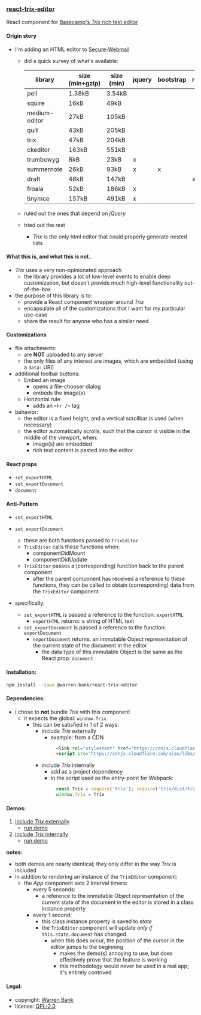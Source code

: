 ### [react-trix-editor](https://github.com/warren-bank/react-trix-editor)

React component for [Basecamp's _Trix_ rich text editor](https://github.com/basecamp/trix)

#### Origin story

* I'm adding an HTML editor to [Secure-Webmail](https://github.com/warren-bank/Secure-Webmail)
  * did a quick survey of what's available:

    | library       | size (min+gzip) | size (min) | jquery | bootstrap | react | link |
    |---------------|-----------------|------------|--------|-----------|-------|------|
    | pell          | 1.38kB          | 3.54kB     |        |           |       | https://github.com/jaredreich/pell |
    | squire        | 16kB            | 49kB       |        |           |       | https://github.com/neilj/Squire |
    | medium-editor | 27kB            | 105kB      |        |           |       | https://github.com/yabwe/medium-editor |
    | quill         | 43kB            | 205kB      |        |           |       | https://github.com/quilljs/quill |
    | trix          | 47kB            | 204kB      |        |           |       | https://github.com/basecamp/trix |
    | ckeditor      | 163kB           | 551kB      |        |           |       | https://ckeditor.com |
    | trumbowyg     | 8kB             | 23kB       | x      |           |       | https://github.com/Alex-D/Trumbowyg |
    | summernote    | 26kB            | 93kB       | x      | x         |       | https://github.com/summernote/summernote |
    | draft         | 46kB            | 147kB      |        |           | x     | https://github.com/facebook/draft-js |
    | froala        | 52kB            | 186kB      | x      |           |       | https://github.com/froala/wysiwyg-editor |
    | tinymce       | 157kB           | 491kB      | x      |           |       | https://github.com/tinymce/tinymce |
  * ruled out the ones that depend on _jQuery_
  * tried out the rest
    * _Trix_ is the only html editor that could properly generate nested lists

#### What this is, and what this is not..

* _Trix_ uses a very non-opinionated approach
  * the library provides a lot of low-level events to enable deep customization, but doesn't provide much high-level functionality out-of-the-box
* the purpose of this library is to:
  * provide a React component wrapper around _Trix_
  * encapsulate all of the customizations that I want for my particular use-case
  * share the result for anyone who has a similar need

#### Customizations

* file attachments:
  * are __NOT__ uploaded to any server
  * the only files of any interest are images, which are embedded (using a `data:` URI)
* additional toolbar buttons:
  * Embed an image
    * opens a file-chooser dialog
    * embeds the image(s)
  * Horizontal rule
    * adds an `<hr />` tag
* behavior:
  * the editor is a fixed height, and a vertical scrollbar is used (when necessary)
  * the editor automatically scrolls, such that the cursor is visible in the middle of the viewport, when:
    * image(s) are embedded
    * rich text content is pasted into the editor

#### React props

* `set_exportHTML`
* `set_exportDocument`
* `document`

#### Anti-Pattern

* `set_exportHTML`
* `set_exportDocument`
  * these are both functions passed to `TrixEditor`
  * `TrixEditor` calls these functions when:
    * componentDidMount
    * componentDidUpdate
  * `TrixEditor` passes a (corresponding) function back to the parent component
    * after the parent component has received a reference to these functions, they can be called to obtain (corresponding) data from the `TrixEditor` component

* specifically:
  * `set_exportHTML` is passed a reference to the function: `exportHTML`
    * `exportHTML` returns: a string of HTML text
  * `set_exportDocument` is passed a reference to the function: `exportDocument`
    * `exportDocument` returns: an immutable Object representation of the current state of the document in the editor
      * the data type of this immutable Object is the same as the React prop: `document`

#### Installation:

```bash
npm install --save @warren-bank/react-trix-editor
```

#### Dependencies:

* I chose to __not__ bundle _Trix_ with this component
  * it expects the global: `window.Trix`
    * this can be satisfied in 1 of 2 ways:
      * include _Trix_ externally
        * example: from a CDN
          ```html
            <link rel="stylesheet" href="https://cdnjs.cloudflare.com/ajax/libs/trix/1.0.0/trix.css" />
            <script src="https://cdnjs.cloudflare.com/ajax/libs/trix/1.0.0/trix.js"></script>
          ```
      * include _Trix_ internally
        * add as a project dependency
        * in the script used as the entry-point for Webpack:
          ```javascript
            const Trix = require('trix'); require('trix/dist/trix.css');
            window.Trix = Trix
          ```

#### Demos:

1. [include _Trix_ externally](https://github.com/warren-bank/react-trix-editor/blob/master/demos/1-trix-global/src/index.js)
   * [run demo](https://cdn.jsdelivr.net/gh/warren-bank/react-trix-editor/demos/1-trix-global/dist/index.html)
2. [include _Trix_ internally](https://github.com/warren-bank/react-trix-editor/blob/master/demos/2-trix-bundle/src/index.js)
   * [run demo](https://cdn.jsdelivr.net/gh/warren-bank/react-trix-editor/demos/2-trix-bundle/dist/index.html)

__notes:__

* both demos are nearly identical; they only differ in the way _Trix_ is included
* in addition to rendering an instance of the `TrixEditor` component:
  * the _App_ component sets 2 interval timers:
    * every 5 seconds:
      * a reference to the immutable Object representation of the current state of the document in the editor is stored in a class instance property
    * every 1 second:
      * this class instance property is saved to _state_
      * the `TrixEditor` component will update _only if_ `this.state.document` has changed
        * when this does occur, the position of the cursor in the editor jumps to the beginning
          * makes the demo(s) annoying to use, but does effectively prove that the feature is working
          * this methodology would never be used in a real app; it's entirely contrived

#### Legal:

* copyright: [Warren Bank](https://github.com/warren-bank)
* license: [GPL-2.0](https://www.gnu.org/licenses/old-licenses/gpl-2.0.txt)
